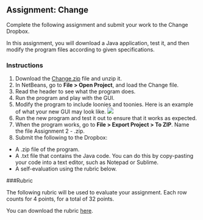 ##  Assignment: Change

Complete the following assignment and submit your work to the Change Dropbox.

In this assignment, you will download a Java application, test it, and then modify the program files according to given specifications.

### Instructions 
1. Download the [Change.zip](Assignment_Files/Change.zip) file and unzip it.
2. In NetBeans, go to **File > Open Project**, and load the Change file.
3. Read the header to see what the program does.
4. Run the program and play with the GUI. 
5. Modify the program to include loonies and toonies. Here is an example of what your new GUI may look like.
  ![](Images/Change_Form.png)
6. Run the new program and test it out to ensure that it works as expected.
7. When the program works, go to **File > Export Project > To ZIP**. Name the file Assignment 2 - <insert your name here>.zip.
8. Submit the following to the Dropbox:
  * A .zip file of the program.
  * A .txt file that contains the Java code. You can do this by copy-pasting your code into a text editor, such as Notepad or Sublime.
  * A self-evaluation using the rubric below. 

###Rubric

The following rubric will be used to evaluate your assignment. Each row counts for 4 points, for a total of 32 points. 

You can download the rubric [here](https://docs.google.com/document/d/1hYyz4BkeOiyYs38s4WxF1nQHXgA2AQuGgNnQGHRtroI/edit?usp=sharing).
